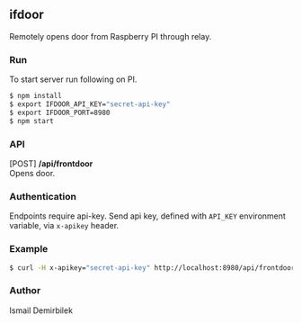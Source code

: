 ## ifdoor

Remotely opens door from Raspberry PI through relay.

### Run
To start server run following on PI.
```bash
$ npm install
$ export IFDOOR_API_KEY="secret-api-key"
$ export IFDOOR_PORT=8980
$ npm start
```

### API
[POST] **/api/frontdoor**  
Opens door.

### Authentication
Endpoints require api-key. Send api key, defined with `API_KEY` environment variable, via `x-apikey` header.

### Example 
```bash
$ curl -H x-apikey="secret-api-key" http://localhost:8980/api/frontdoor
```

### Author
Ismail Demirbilek
